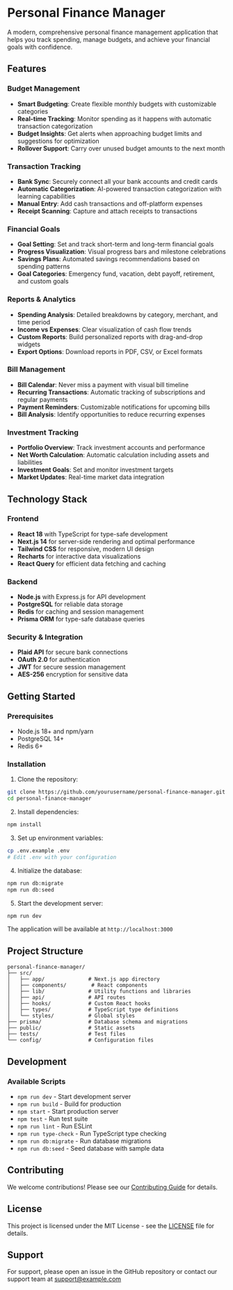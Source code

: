 # Personal Finance Manager

A modern, comprehensive personal finance management application that helps you track spending, manage budgets, and achieve your financial goals with confidence.

## Features

### Budget Management
- **Smart Budgeting**: Create flexible monthly budgets with customizable categories
- **Real-time Tracking**: Monitor spending as it happens with automatic transaction categorization
- **Budget Insights**: Get alerts when approaching budget limits and suggestions for optimization
- **Rollover Support**: Carry over unused budget amounts to the next month

### Transaction Tracking
- **Bank Sync**: Securely connect all your bank accounts and credit cards
- **Automatic Categorization**: AI-powered transaction categorization with learning capabilities
- **Manual Entry**: Add cash transactions and off-platform expenses
- **Receipt Scanning**: Capture and attach receipts to transactions

### Financial Goals
- **Goal Setting**: Set and track short-term and long-term financial goals
- **Progress Visualization**: Visual progress bars and milestone celebrations
- **Savings Plans**: Automated savings recommendations based on spending patterns
- **Goal Categories**: Emergency fund, vacation, debt payoff, retirement, and custom goals

### Reports & Analytics
- **Spending Analysis**: Detailed breakdowns by category, merchant, and time period
- **Income vs Expenses**: Clear visualization of cash flow trends
- **Custom Reports**: Build personalized reports with drag-and-drop widgets
- **Export Options**: Download reports in PDF, CSV, or Excel formats

### Bill Management
- **Bill Calendar**: Never miss a payment with visual bill timeline
- **Recurring Transactions**: Automatic tracking of subscriptions and regular payments
- **Payment Reminders**: Customizable notifications for upcoming bills
- **Bill Analysis**: Identify opportunities to reduce recurring expenses

### Investment Tracking
- **Portfolio Overview**: Track investment accounts and performance
- **Net Worth Calculation**: Automatic calculation including assets and liabilities
- **Investment Goals**: Set and monitor investment targets
- **Market Updates**: Real-time market data integration

## Technology Stack

### Frontend
- **React 18** with TypeScript for type-safe development
- **Next.js 14** for server-side rendering and optimal performance
- **Tailwind CSS** for responsive, modern UI design
- **Recharts** for interactive data visualizations
- **React Query** for efficient data fetching and caching

### Backend
- **Node.js** with Express.js for API development
- **PostgreSQL** for reliable data storage
- **Redis** for caching and session management
- **Prisma ORM** for type-safe database queries

### Security & Integration
- **Plaid API** for secure bank connections
- **OAuth 2.0** for authentication
- **JWT** for secure session management
- **AES-256** encryption for sensitive data

## Getting Started

### Prerequisites
- Node.js 18+ and npm/yarn
- PostgreSQL 14+
- Redis 6+

### Installation

1. Clone the repository:
```bash
git clone https://github.com/yourusername/personal-finance-manager.git
cd personal-finance-manager
```

2. Install dependencies:
```bash
npm install
```

3. Set up environment variables:
```bash
cp .env.example .env
# Edit .env with your configuration
```

4. Initialize the database:
```bash
npm run db:migrate
npm run db:seed
```

5. Start the development server:
```bash
npm run dev
```

The application will be available at `http://localhost:3000`

## Project Structure

```
personal-finance-manager/
├── src/
│   ├── app/              # Next.js app directory
│   ├── components/        # React components
│   ├── lib/              # Utility functions and libraries
│   ├── api/              # API routes
│   ├── hooks/            # Custom React hooks
│   ├── types/            # TypeScript type definitions
│   └── styles/           # Global styles
├── prisma/               # Database schema and migrations
├── public/               # Static assets
├── tests/                # Test files
└── config/               # Configuration files
```

## Development

### Available Scripts

- `npm run dev` - Start development server
- `npm run build` - Build for production
- `npm start` - Start production server
- `npm test` - Run test suite
- `npm run lint` - Run ESLint
- `npm run type-check` - Run TypeScript type checking
- `npm run db:migrate` - Run database migrations
- `npm run db:seed` - Seed database with sample data

## Contributing

We welcome contributions! Please see our [Contributing Guide](CONTRIBUTING.md) for details.

## License

This project is licensed under the MIT License - see the [LICENSE](LICENSE) file for details.

## Support

For support, please open an issue in the GitHub repository or contact our support team at support@example.com